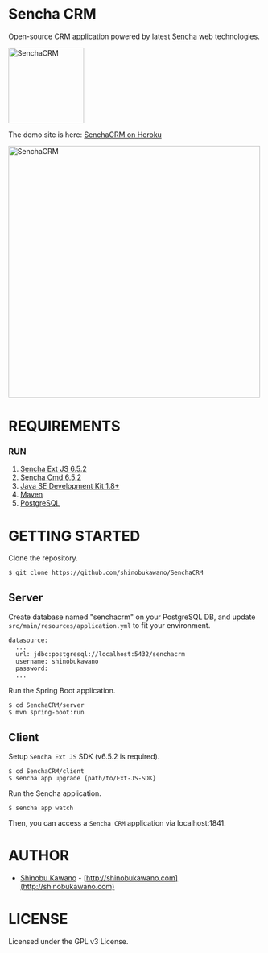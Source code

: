 # Sencha CRM

Open-source CRM application powered by latest [Sencha](https://www.sencha.com/) web technologies.

<img src="http://senchacrm.com/images/logo.png" alt="SenchaCRM" width="150"/>

The demo site is here: [SenchaCRM on Heroku](https://senchacrm.herokuapp.com/)

<img src="http://senchacrm.com/images/hero.png" alt="SenchaCRM" width="500"/>

# REQUIREMENTS

### RUN

1. [Sencha Ext JS 6.5.2](https://www.sencha.com/products/extjs/evaluate/)
2. [Sencha Cmd 6.5.2](https://www.sencha.com/products/extjs/cmd-download/)
3. [Java SE Development Kit 1.8+](http://www.oracle.com/technetwork/java/javase/downloads/index.html)
4. [Maven](https://maven.apache.org/download.cgi)
5. [PostgreSQL](http://www.postgresql.org/download/)

# GETTING STARTED

Clone the repository.

    $ git clone https://github.com/shinobukawano/SenchaCRM

## Server

Create database named "senchacrm" on your PostgreSQL DB, and update `src/main/resources/application.yml` to fit your environment.

    datasource:
      ...
      url: jdbc:postgresql://localhost:5432/senchacrm
      username: shinobukawano
      password:
      ...

Run the Spring Boot application.

    $ cd SenchaCRM/server
    $ mvn spring-boot:run

## Client

Setup `Sencha Ext JS` SDK (v6.5.2 is required).

    $ cd SenchaCRM/client
    $ sencha app upgrade {path/to/Ext-JS-SDK}

Run the Sencha application.

    $ sencha app watch

Then, you can access a `Sencha CRM` application via localhost:1841.

# AUTHOR

* [Shinobu Kawano](https://github.com/shinobukawano) - [http://shinobukawano.com](http://shinobukawano.com)

# LICENSE

Licensed under the GPL v3 License.

